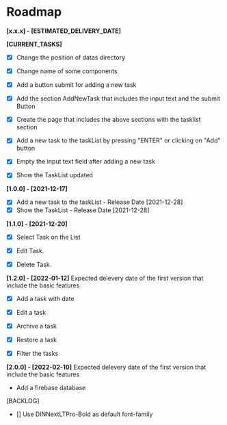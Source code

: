 # Roadmap

**[x.x.x] - [ESTIMATED_DELIVERY_DATE]**

**[CURRENT_TASKS]**
- [x] Change the position of datas directory 
- [x] Change name of some components 
- [x] Add a button submit for adding a new task 
- [x] Add the section AddNewTask that includes the input text and the submit Button 
- [x] Create the page that includes the above sections with the tasklist section 
- [x] Add a new task to the taskList by pressing "ENTER" or clicking on "Add" button 
- [x] Empty the input text field after adding a new task 
- [x] Show the TaskList updated 


**[1.0.0] - [2021-12-17]**
- [x] Add a new task to the taskList - Release Date [2021-12-28]
- [x] Show the TaskList - Release Date [2021-12-28]

**[1.1.0] - [2021-12-20]**

- [x] Select Task on the List 
- [x] Edit Task. 
- [x] Delete Task. 


**[1.2.0] - [2022-01-12]**
 Expected delevery date of the first version that include the basic features
 - [x] Add a task with date
 - [x] Edit a task
 - [x] Archive a task 
 - [x] Restore a task
 - [x] Filter the tasks


**[2.0.0] - [2022-02-10]**
 Expected delevery date of the first version that include the basic features
 - Add a firebase database



[BACKLOG]
- [] Use DINNextLTPro-Bold as default font-family